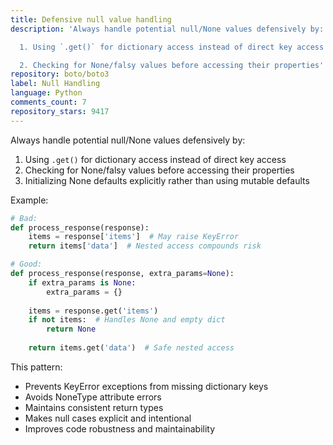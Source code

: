```yaml
---
title: Defensive null value handling
description: 'Always handle potential null/None values defensively by:

  1. Using `.get()` for dictionary access instead of direct key access

  2. Checking for None/falsy values before accessing their properties'
repository: boto/boto3
label: Null Handling
language: Python
comments_count: 7
repository_stars: 9417
---
```


Always handle potential null/None values defensively by:
1. Using `.get()` for dictionary access instead of direct key access
2. Checking for None/falsy values before accessing their properties
3. Initializing None defaults explicitly rather than using mutable defaults

Example:
```python
# Bad:
def process_response(response):
    items = response['items']  # May raise KeyError
    return items['data']  # Nested access compounds risk

# Good:
def process_response(response, extra_params=None):
    if extra_params is None:
        extra_params = {}
    
    items = response.get('items')
    if not items:  # Handles None and empty dict
        return None
    
    return items.get('data')  # Safe nested access
```

This pattern:
- Prevents KeyError exceptions from missing dictionary keys
- Avoids NoneType attribute errors
- Maintains consistent return types
- Makes null cases explicit and intentional
- Improves code robustness and maintainability